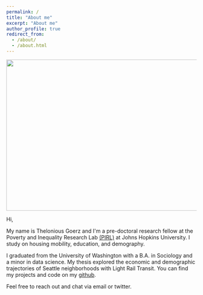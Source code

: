 ```yaml
---
permalink: /
title: "About me"
excerpt: "About me"
author_profile: true
redirect_from: 
  - /about/
  - /about.html
---
```


<p align="center">
<img width="600" height="400" src="/Users/theloniousgoerz/academics/professional/website/theloniousgoerz.github.io/website-main.jpeg">
</p>

Hi, 

My name is Thelonious Goerz and I'm a pre-doctoral research fellow at the Poverty and Inequality Research Lab [(PIRL)](https://otheramerica.org/article/pirl-launches-predoctoral-research-fellowship) at Johns Hopkins University. I study on housing mobility, education, and demography.

I graduated from the University of Washington with a B.A. in Sociology and a minor in data science. My thesis explored the economic and demographic trajectories of Seattle neighborhoods with Light Rail Transit. You can find my projects and code on my [github](https://github.com/theloniousgoerz). 

Feel free to reach out and chat via email or twitter. 
